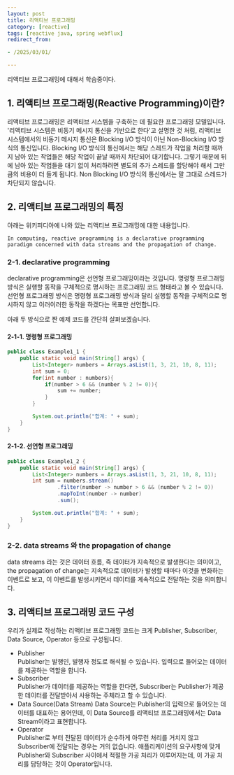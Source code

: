 ```yaml
---
layout: post
title: 리액티브 프로그래밍
category: [reactive]
tags: [reactive java, spring webflux]
redirect_from:

- /2025/03/01/

---
```


리액티브 프로그래밍에 대해서 학습중이다.   

## 1. 리액티브 프로그래밍(Reactive Programming)이란?
리액티브 프로그래밍은 리액티브 시스템을 구축하는 데 필요한 프로그래밍 모델입니다.
'리액티브 시스템은 비동기 메시지 통신을 기반으로 한다'고 설명한 것 처럼, 리액티브 시스템에서의 비동기 메시지 통신은 Blocking I/O 방식이 아닌 Non-Blocking I/O 방식의 통신입니다.
Blocking I/O 방식의 통신에서는 해당 스레드가 작업을 처리할 때까지 남아 있는 작업들은 해당 작업이 끝날 때까지 차단되어 대기합니다. 그렇기 때문에 뒤에 남아 있는 작업들을 대기 없이 처리하려면 별도의 추가 스레드를 할당해야 해서 그만큼의 비용이 더 들게 됩니다.
Non Blocking I/O 방식의 통신에서는 말 그대로 스레드가 차단되지 않습니다.

## 2. 리액티브 프로그래밍의 특징  
아래는 위키피디아에 나와 있는 리액티브 프로그래밍에 대한 내용입니다.
```qute
In computing, reactive programming is a declarative programming paradigm concerned with data streams and the propagation of change.
```

### 2-1. declarative programming
declarative programming은 선언형 프로그래밍이라는 것입니다. 
명령형 프로그래밍 방식은 실행할 동작을 구체적으로 명시하는 프로그래밍 코드 형태라고 볼 수 있습니다.
선언형 프로그래밍 방식은 명령형 프로그래밍 방식과 달리 실행할 동작을 구체적으로 명시하지 않고 이러이러한 동작을 하겠다는 목표만 선언합니다.

아래 두 방식으로 짠 예제 코드를 간단히 살펴보겠습니다.
#### 2-1-1. 명령형 프로그래밍
```java
public class Example1_1 {
    public static void main(String[] args) {
        List<Integer> numbers = Arrays.asList(1, 3, 21, 10, 8, 11);
        int sum = 0;
        for(int number : numbers){
            if(number > 6 && (number % 2 != 0)){
                sum += number;
            }
        }

        System.out.println("합계: " + sum);
    }
}
```

#### 2-1-2. 선언형 프로그래밍
```java
public class Example1_2 {
    public static void main(String[] args) {
        List<Integer> numbers = Arrays.asList(1, 3, 21, 10, 8, 11);
        int sum = numbers.stream()
                .filter(number -> number > 6 && (number % 2 != 0))
                .mapToInt(number -> number)
                .sum();

        System.out.println("합계: " + sum);
    }
}
```
### 2-2. data streams 와 the propagation of change
data streams 라는 것은 데이터 흐름, 즉 데이터가 지속적으로 발생한다는 의미이고, the propagation of change는 지속적으로 데이터가 발생할 때마다 이것을 변화하는 이벤트로 보고, 이 이벤트를 발생시키면서 데이터를 계속적으로 전달하는 것을 의미합니다. 
 
## 3. 리액티브 프로그래밍 코드 구성
우리가 실제로 작성하는 리액티브 프로그래밍 코드는 크게 Publisher, Subscriber, Data Source, Operator 등으로 구성됩니다.

- Publisher  
Publisher는 발행인, 발행자 정도로 해석될 수 있습니다. 입력으로 들어오는 데이터를 제공하는 역할을 합니다.
- Subscriber  
Publisher가 데이터를 제공하는 역할을 한다면, Subscriber는 Publisher가 제공한 데이터를 전달받아서 사용하는 주체라고 할 수 있습니다.
- Data Source(Data Stream) 
Data Source는 Publisher의 입력으로 들어오는 데이터를 대표하는 용어인데, 이 Data Source를 리액티브 프로그래밍에서는 Data Stream이라고 표현합니다.
- Operator  
Publisher로 부터 전달된 데이터가 순수하게 아무런 처리를 거치지 않고 Subscriber에 전달되는 경우는 거의 없습니다. 애플리케이션의 요구사항에 맞게 Publisher와 Subscriber 사이에서 적절한 가공 처리가 이루어지는데, 이 가공 처리를 담당하는 것이 Operator입니다.

